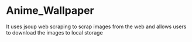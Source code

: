 # Anime_Wallpaper
It uses jsoup web scraping to scrap images from the web and allows users to download the images to local storage
